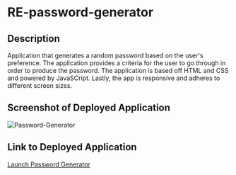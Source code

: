 # RE-password-generator

## Description
Application that generates a random password based on the user's preference. The application provides a criteria for the user to go through in order to produce the password. The application is based off HTML and CSS and powered by JavaSCript. Lastly, the app is responsive and adheres to different screen sizes.

## Screenshot of Deployed Application
![Password-Generator](/images/Capture.PNG)

## Link to Deployed Application
[Launch Password Generator](https://richie-escobedo.github.io/RE-password-generator/) 
